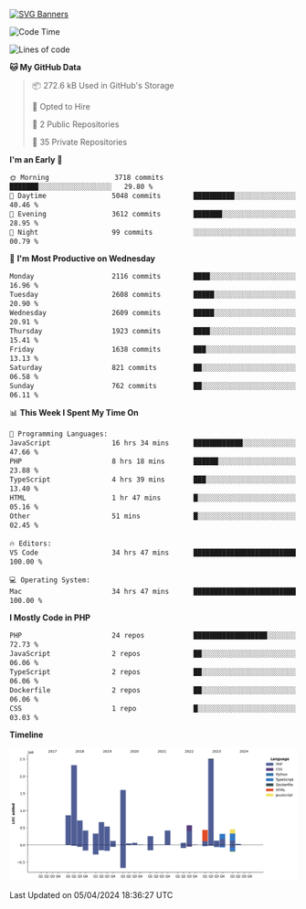 [![SVG Banners](https://svg-banners.vercel.app/api?type=glitch&text1=Gere_Lajos%F0%9F%92%BB&width=800&height=400)](https://github.com/Akshay090/svg-banners)

<!--START_SECTION:waka-->
![Code Time](http://img.shields.io/badge/Code%20Time-1%2C525%20hrs%2019%20mins-blue)

![Lines of code](https://img.shields.io/badge/From%20Hello%20World%20I%27ve%20Written-12.8%20million%20lines%20of%20code-blue)

**🐱 My GitHub Data** 

> 📦 272.6 kB Used in GitHub's Storage 
 > 
> 💼 Opted to Hire
 > 
> 📜 2 Public Repositories 
 > 
> 🔑 35 Private Repositories 
 > 
**I'm an Early 🐤** 

```text
🌞 Morning                3718 commits        ███████░░░░░░░░░░░░░░░░░░   29.80 % 
🌆 Daytime                5048 commits        ██████████░░░░░░░░░░░░░░░   40.46 % 
🌃 Evening                3612 commits        ███████░░░░░░░░░░░░░░░░░░   28.95 % 
🌙 Night                  99 commits          ░░░░░░░░░░░░░░░░░░░░░░░░░   00.79 % 
```
📅 **I'm Most Productive on Wednesday** 

```text
Monday                   2116 commits        ████░░░░░░░░░░░░░░░░░░░░░   16.96 % 
Tuesday                  2608 commits        █████░░░░░░░░░░░░░░░░░░░░   20.90 % 
Wednesday                2609 commits        █████░░░░░░░░░░░░░░░░░░░░   20.91 % 
Thursday                 1923 commits        ████░░░░░░░░░░░░░░░░░░░░░   15.41 % 
Friday                   1638 commits        ███░░░░░░░░░░░░░░░░░░░░░░   13.13 % 
Saturday                 821 commits         ██░░░░░░░░░░░░░░░░░░░░░░░   06.58 % 
Sunday                   762 commits         ██░░░░░░░░░░░░░░░░░░░░░░░   06.11 % 
```


📊 **This Week I Spent My Time On** 

```text
💬 Programming Languages: 
JavaScript               16 hrs 34 mins      ████████████░░░░░░░░░░░░░   47.66 % 
PHP                      8 hrs 18 mins       ██████░░░░░░░░░░░░░░░░░░░   23.88 % 
TypeScript               4 hrs 39 mins       ███░░░░░░░░░░░░░░░░░░░░░░   13.40 % 
HTML                     1 hr 47 mins        █░░░░░░░░░░░░░░░░░░░░░░░░   05.16 % 
Other                    51 mins             █░░░░░░░░░░░░░░░░░░░░░░░░   02.45 % 

🔥 Editors: 
VS Code                  34 hrs 47 mins      █████████████████████████   100.00 % 

💻 Operating System: 
Mac                      34 hrs 47 mins      █████████████████████████   100.00 % 
```

**I Mostly Code in PHP** 

```text
PHP                      24 repos            ██████████████████░░░░░░░   72.73 % 
JavaScript               2 repos             ██░░░░░░░░░░░░░░░░░░░░░░░   06.06 % 
TypeScript               2 repos             ██░░░░░░░░░░░░░░░░░░░░░░░   06.06 % 
Dockerfile               2 repos             ██░░░░░░░░░░░░░░░░░░░░░░░   06.06 % 
CSS                      1 repo              █░░░░░░░░░░░░░░░░░░░░░░░░   03.03 % 
```



**Timeline**

![Lines of Code chart](https://raw.githubusercontent.com/gere-lajos/gere-lajos/main/assets/bar_graph.png)


 Last Updated on 05/04/2024 18:36:27 UTC
<!--END_SECTION:waka-->
